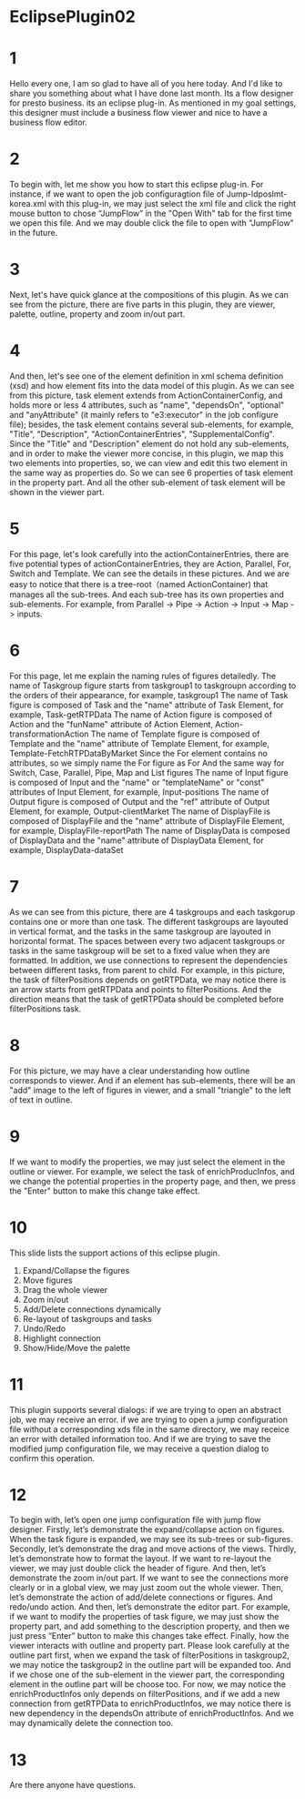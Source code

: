 # EclipsePlugin02

# 1
Hello every one, I am so glad to have all of you here today. And I'd like to share you something about what I have done last month. Its a flow designer for presto business. its an eclipse plug-in. As mentioned in my goal settings, this designer must include a business flow viewer and nice to have a business flow editor.

# 2
To begin with, let me show you how to start this eclipse plug-in. For instance, if we want to open the job configuragtion file of Jump-ldposlmt-korea.xml with this plug-in, we may just select the xml file and click the right mouse button to chose “JumpFlow” in the "Open With" tab for the first time we open this file. And we may double click the file to open with "JumpFlow" in the future.

# 3
Next, let's have quick glance at the compositions of this plugin. As we can see from the picture, there are five parts in this plugin, they are viewer, palette, outline, property and zoom in/out part.

# 4
And then, let's see one of the element definition in xml schema definition (xsd) and how element fits into the data model of this plugin. As we can see from this picture, task element extends from ActionContainerConfig, and holds more or less 4 attributes, such as "name", "dependsOn", "optional" and "anyAttribute" (it mainly refers to "e3:executor" in the job configure file); besides, the task element contains several sub-elements, for example, "Title", "Description", "ActionContainerEntries", "SupplementalConfig". Since the "Title" and "Description" element do not hold any sub-elements, and in order to make the viewer more concise, in this plugin, we map this two elements into properties, so, we can view and edit this two element in the same way as properties do. So we can see 6 properties of task element in the property part. And all the other sub-element of task element will be shown in the viewer part.

# 5
For this page, let's look carefully into the actionContainerEntries, there are five potential types of actionContainerEntries, they are Action, Parallel, For, Switch and Template. We can see the details in these pictures. And we are easy to notice that there is a tree-root（named ActionContainer) that manages all the sub-trees. And each sub-tree has its own properties and sub-elements. For example, from Parallel -> Pipe -> Action -> Input -> Map -> inputs.

# 6
For this page, let me explain the naming rules of figures detailedly.
The name of Taskgroup figure starts from taskgroup1 to taskgroupn according to the orders of their appearance, for example, taskgroup1
The name of Task figure is composed of Task and the "name" attribute of Task Element, for example, Task-getRTPData
The name of Action figure is composed of Action and the "funName" attribute of Action Element, Action-transformationAction
The name of Template figure is composed of Template and the "name" attribute of Template Element, for example, Template-FetchRTPDataByMarket
Since the For element contains no attributes, so we simply name the For figure as For
And the same way for Switch, Case, Parallel, Pipe, Map and List figures
The name of Input figure is composed of Input and the "name" or "templateName" or "const" attributes of Input Element, for example, Input-positions
The name of Output figure is composed of Output and the "ref" attribute of Output Element, for example, Output-clientMarket
The name of DisplayFile is composed of DisplayFile and the "name" attribute of DisplayFile Element, for example, DisplayFile-reportPath
The name of DisplayData is composed of DisplayData and the "name" attribute of DisplayData Element, for example, DisplayData-dataSet

# 7
As we can see from this picture, there are 4 taskgroups and each taskgorup contains one or more than one task. The different taskgroups are layouted in vertical format, and the tasks in the same taskgroup are layouted in horizontal format. The spaces between every two adjacent taskgroups or tasks in the same taskgroup will be set to a fixed value when they are formatted. In addition, we use connections to represent the dependencies between different tasks, from parent to child. For example, in this picture, the task of filterPositions depends on getRTPData, we may notice there is an arrow starts from getRTPData and points to filterPositions. And the direction means that the task of getRTPData should be completed before filterPositions task.

# 8
For this picture, we may have a clear understanding how outline corresponds to viewer. And if an element has sub-elements, there will be an "add" image to the left of figures in viewer, and a small "triangle" to the left of text in outline.

# 9
If we want to modify the properties, we may just select the element in the outline or viewer. For example, we select the task of enrichProducInfos, and we change the potential properties in the property page, and then, we press the "Enter" button to make this change take effect.

# 10
This slide lists the support actions of this eclipse plugin.
1) Expand/Collapse the figures
2) Move figures
3) Drag the whole viewer
4) Zoom in/out
5) Add/Delete connections dynamically
6) Re-layout of taskgroups and tasks
7) Undo/Redo
8) Highlight connection
9) Show/Hide/Move the palette

# 11
This plugin supports several dialogs: if we are trying to open an abstract job, we may receive an error. if we are trying to open a jump configuration file without a corresponding xds file in the same directory, we may receice an error with detailed information too. And if we are trying to save the modified jump configuration file, we may receive a question dialog to confirm this operation.

# 12
To begin with, let’s open one jump configuration file with jump flow designer.
Firstly, let’s demonstrate the expand/collapse action on figures. When the task figure is expanded, we may see its sub-trees or sub-figures.
Secondly, let’s demonstrate the drag and move actions of the views.
Thirdly, let’s demonstrate how to format the layout. If we want to re-layout the viewer, we may just double click the header of figure.
And then, let’s demonstrate the zoom in/out part. If we want to see the connections more clearly or in a global view, we may just zoom out the whole viewer.
Then, let’s demonstrate the action of add/delete connections or figures. 
And redo/undo action.
And then, let’s demonstrate the editor part. For example, if we want to modify the properties of task figure, we may just show the property part, and add something to the description property, and then we just press “Enter” button to make this changes take effect.
Finally, how the viewer interacts with outline and property part. Please look carefully at the outline part first, when we expand the task of filterPositions in taskgroup2, we may notice the taskgroup2 in the outline part will be expanded too. And if we chose one of the sub-element in the viewer part, the corresponding element in the outline part will be choose too.
For now, we may notice the enrichProductInfos only depends on filterPositions, and if we add a new connection from getRTPData to enrichProductInfos, we may notice there is new dependency in the dependsOn attribute of enrichProductInfos. And we may dynamically delete the connection too.

# 13
Are there anyone have questions.

